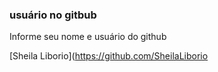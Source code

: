 ### usuário no gitbub

Informe seu nome e usuário do github






[Sheila Liborio](https://github.com/SheilaLiborio